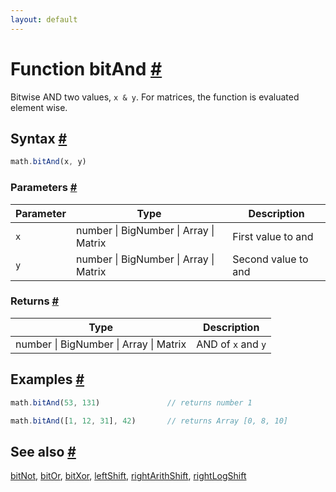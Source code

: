 ```yaml
---
layout: default
---
```


<!-- Note: This file is automatically generated from source code comments. Changes made in this file will be overridden. -->

<h1 id="function-bitand">Function bitAnd <a href="#function-bitand" title="Permalink">#</a></h1>

Bitwise AND two values, `x & y`.
For matrices, the function is evaluated element wise.


<h2 id="syntax">Syntax <a href="#syntax" title="Permalink">#</a></h2>

```js
math.bitAnd(x, y)
```

<h3 id="parameters">Parameters <a href="#parameters" title="Permalink">#</a></h3>

Parameter | Type | Description
--------- | ---- | -----------
`x` | number &#124; BigNumber &#124; Array &#124; Matrix | First value to and
`y` | number &#124; BigNumber &#124; Array &#124; Matrix | Second value to and

<h3 id="returns">Returns <a href="#returns" title="Permalink">#</a></h3>

Type | Description
---- | -----------
number &#124; BigNumber &#124; Array &#124; Matrix | AND of `x` and `y`


<h2 id="examples">Examples <a href="#examples" title="Permalink">#</a></h2>

```js
math.bitAnd(53, 131)               // returns number 1

math.bitAnd([1, 12, 31], 42)       // returns Array [0, 8, 10]
```


<h2 id="see-also">See also <a href="#see-also" title="Permalink">#</a></h2>

[bitNot](bitNot.html),
[bitOr](bitOr.html),
[bitXor](bitXor.html),
[leftShift](leftShift.html),
[rightArithShift](rightArithShift.html),
[rightLogShift](rightLogShift.html)
